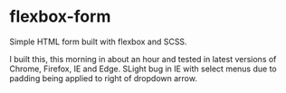 # flexbox-form
Simple HTML form built with flexbox and SCSS. 

I built this, this morning in about an hour and tested in latest versions of Chrome, Firefox, IE and Edge.
SLight bug in IE with select menus due to padding being applied to right of dropdown arrow.

